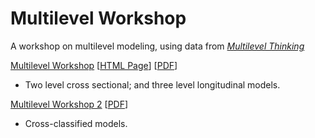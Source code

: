 # Multilevel Workshop

A workshop on multilevel modeling, using data from [*Multilevel Thinking*](https://agrogan1.github.io/multilevel-thinking/)

[Multilevel Workshop](https://agrogan1.github.io/multilevel-workshop/multilevel-workshop-slidy.html) [[HTML Page](https://agrogan1.github.io/multilevel-workshop/multilevel-workshop.html)] [[PDF](https://agrogan1.github.io/multilevel-workshop/multilevel-workshop.pdf)]

* Two level cross sectional; and three level longitudinal models.

[Multilevel Workshop 2](https://agrogan1.github.io/multilevel-workshop/multilevel-workshop2.html) [[PDF](https://agrogan1.github.io/multilevel-workshop/multilevel-workshop2.pdf)]

* Cross-classified models.
